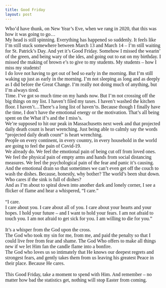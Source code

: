 ```yaml
---
title: Good Friday
layout: post
---
```

<p style="margin:0in;margin-bottom:.0001pt;font-size:16px;font-family:Cambria;">Who&rsquo;d have thunk, on New Year&rsquo;s Eve, when we rang in 2020, that this was how it was going to go&hellip;</p>
<p style="margin:0in;margin-bottom:.0001pt;font-size:16px;font-family:Cambria;">My head is still spinning. Everything has happened so suddenly. It feels like I&rsquo;m still stuck somewhere between March 13 and March 14 &ndash; I&rsquo;m still waiting for St. Patrick&rsquo;s Day. And yet it&rsquo;s Good Friday. Somehow I missed the wearin&rsquo; of the green, and being wary of the ides, and going out to eat on my birthday. I missed the making of brown e&rsquo;s to give to my students. My students &ndash; how I miss my students!</p>
<p style="margin:0in;margin-bottom:.0001pt;font-size:16px;font-family:Cambria;">I do love not having to get out of bed so early in the morning. But I&rsquo;m still waking up just as early in the morning. I&rsquo;m not sleeping as long and as deeply as I did before the Great Change. I&rsquo;m really not doing much of anything, but I&rsquo;m always tired.</p>
<p style="margin:0in;margin-bottom:.0001pt;font-size:16px;font-family:Cambria;">Time. I&rsquo;ve got so much time on my hands now. But I&rsquo;m not crossing off the big things on my list. I haven&rsquo;t filed my taxes. I haven&rsquo;t washed the kitchen floor. I haven&rsquo;t&hellip;There&rsquo;s a long list of haven&rsquo;ts. Because though I finally have the time, I don&rsquo;t have the emotional energy or the motivation. That&rsquo;s all being spent on the What if&rsquo;s and the I miss&rsquo;s.</p>
<p style="margin:0in;margin-bottom:.0001pt;font-size:16px;font-family:Cambria;">We&rsquo;re supposed to hit our peak in Massachusetts next week and that projected daily death count is heart wrenching. Just being able to calmly say the words &ldquo;projected daily death count&rdquo; is heart wrenching.</p>
<p style="margin:0in;margin-bottom:.0001pt;font-size:16px;font-family:Cambria;">People on every continent, in every country, in every household in the world are going to feel the pain of Covid-19.</p>
<p style="margin:0in;margin-bottom:.0001pt;font-size:16px;font-family:Cambria;">We already do. We feel the emotional pain of being cut off from loved ones. We feel the physical pain of empty arms and hands from social distancing measures. We feel the psychological pain of the fear and panic it&rsquo;s causing. And the emotional drain so that sometimes we can&rsquo;t even get off the couch to wash the dishes. Because, honestly, why bother? The world&rsquo;s been shut down. Who cares if the sink is full of dishes?</p>
<p style="margin:0in;margin-bottom:.0001pt;font-size:16px;font-family:Cambria;">And as I&rsquo;m about to spiral down into another dark and lonely corner, I see a flicker of flame and hear a whispered, &ldquo;I care.&rdquo;</p>
<p style="margin:0in;margin-bottom:.0001pt;font-size:16px;font-family:Cambria;">&nbsp;</p>
<p style="margin:0in;margin-bottom:.0001pt;font-size:16px;font-family:Cambria;">&ldquo;I care.</p>
<p style="margin:0in;margin-bottom:.0001pt;font-size:16px;font-family:Cambria;">I care about you. I care about all of you. I care about your hearts and your hopes. I hold your future &ndash; and I want to hold your fears. I am not afraid to touch you. I am not afraid to get sick for you. I am willing to die for you.&rdquo;</p>
<p style="margin:0in;margin-bottom:.0001pt;font-size:16px;font-family:Cambria;">&nbsp;</p>
<p style="margin:0in;margin-bottom:.0001pt;font-size:16px;font-family:Cambria;">It&rsquo;s a whisper from the God upon the cross.</p>
<p style="margin:0in;margin-bottom:.0001pt;font-size:16px;font-family:Cambria;">The God who took my sin for me, from me, and paid the penalty so that I could live free from fear and shame. The God Who offers to make all things new if we let Him fan the candle flame into a bonfire.</p>
<p style="margin:0in;margin-bottom:.0001pt;font-size:16px;font-family:Cambria;">The God who loves us so intimately that He knows our deepest regrets and strongest fears, and gently takes them from us leaving his greatest Peace in their place. Because He cares.</p>
<p style="margin:0in;margin-bottom:.0001pt;font-size:16px;font-family:Cambria;">&nbsp;</p>
<p style="margin:0in;margin-bottom:.0001pt;font-size:16px;font-family:Cambria;">This Good Friday, take a moment to spend with Him. And remember &ndash; no matter how bad the statistics get, nothing will stop Easter from coming.</p>
